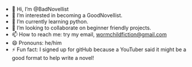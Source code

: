 - 👋 Hi, I’m @BadNovellist
- 👀 I’m interested in becoming a GoodNovellist.
- 🌱 I’m currently learning python.
- 💞️ I’m looking to collaborate on beginner friendly projects.
- 📫 How to reach me: try my email, wormchildfiction@gmail.com
- 😄 Pronouns: he/him
- ⚡ Fun fact: I signed up for gitHub because a YouTuber said it might be a good format to help write a novel!

<!---
BadNovellist/BadNovellist is a ✨ special ✨ repository because its `README.md` (this file) appears on your GitHub profile.
You can click the Preview link to take a look at your changes.
--->
